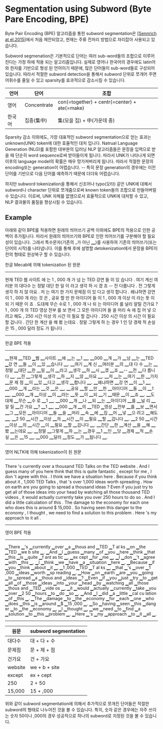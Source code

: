# Segmentation using Subword (Byte Pare Encoding, BPE)

Byte Pair Encoding (BPE) 알고리즘을 통한 subword segmentation은 [[Sennrich at el.2015]](https://arxiv.org/pdf/1508.07909.pdf)에서 처음 제안되었고, 현재는 주류 전처리 방법으로 자리잡아 사용되고 있습니다.

Subword segmenation은 기본적으로 단어는 여러 sub-word들의 조합으로 이루어진다는 가정 하에 적용 되는 알고리즘입니다. 실제로 영어나 한국어의 경우에도 latin어와 한자를 기반으로 형성 된 언어이기 때문에, 많은 단어들이 sub-word들로 구성되어 있습니다. 따라서 적절한 subword detection을 통해서 subword 단위로 쪼개어 주면 어휘수를 줄일 수 있고 sparsity를 효과적으로 감소시킬 수 있습니다.

|언어|단어|조합|
|-|-|-|
|영어|Concentrate|con(=together) + centr(=center) + ate(=make)|
|한국어|집중(集中)|集(모을 집) + 中(가운데 중)|

Sparsity 감소 이외에도, 가장 대표적인 subword segmentation으로 얻는 효과는 unknown(UNK) token에 대한 효율적인 대처 입니다. Natrual Language Generation (NLG)를 포함한 대부분의 딥러닝 NLP 알고리즘들은 문장을 입력으로 받을 때 단순히 word sequence로써 받아들이게 됩니다. 따라서 UNK가 나타나게 되면 이후의 language model의 확률은 매우 망가져버리게 됩니다. 따라서 적절한 문장의 encoding또는 generation이 어렵습니다. -- 특히 문장 generation의 경우에는 이전 단어를 기반으로 다음 단어를 예측하기 때문에 더더욱 어렵습니다.

하지만 subword tokenization을 통해서 신조어나 typo(오타) 같은 UNK에 대해서 subword나 character 단위로 쪼개줌으로써 known token들의 조합으로 만들어버릴 수 있습니다. 이로써, UNK 자체를 없앰으로서 효율적으로 UNK에 대처할 수 있고, NLP 결과물의 품질을 향상시킬 수 있습니다.

## Example

아래와 같이 BPE를 적용하면 원래의 띄어쓰기 공백 이외에도 BPE의 적용으로 인한 공백이 추가됩니다. 따라서 원래의 띄어쓰기와 BPE로 인한 띄어쓰기를 구분해야 할 필요성이 있습니다. 그래서 특수문자(기존의 _가 아닌 ▁)를 사용하여 기존의 띄어쓰기(또는 단어의 시작)를 나타냅니다. 이를 통해 후에 설명할 detokenization에서 문장을 BPE이전의 형태로 원상복구 할 수 있습니다.

한글 Mecab에 의해 tokenization 된 원문
___
현재 TED 웹 사이트 에 는 1 , 000 개 가 넘 는 TED 강연 들 이 있 습니다 .
여기 계신 여러분 의 대다수 는 정말 대단 한 일 이 라고 생각 하 시 겠 죠 -- 전 다릅니다 .
전 그렇게 생각 하 지 않 아요 .
저 는 여기 한 가지 문제점 이 있 다고 생각 합니다 .
왜냐하면 강연 이 1 , 000 개 라는 것 은 , 공유 할 만 한 아이디어 들 이 1 , 000 개 이상 이 라는 뜻 이 되 기 때문 이 죠 .
도대체 무슨 수로 1 , 000 개 나 되 는 아이디어 를 널리 알릴 건가요 ?
1 , 000 개 의 TED 영상 전부 를 보 면서 그 모든 아이디어 들 을 머리 속 에 집 어 넣 으려고 해도 , 250 시간 이상 의 시간 이 필요 할 겁니다 .
250 시간 이상 의 시간 이 필요 할 겁니다 .
간단 한 계산 을 해 봤 는데요 .
정말 그렇게 하 는 경우 1 인 당 경제 적 손실 은 15 , 000 달러 정도 가 됩니다 .
___

한글 BPE 적용
___
▁현재 ▁TED ▁웹 ▁사이트 ▁에 ▁는 ▁1 ▁, ▁000 ▁개 ▁가 ▁넘 ▁는 ▁TED ▁강 연 ▁들 ▁이 ▁있 ▁습니다 ▁.
▁여기 ▁계 신 ▁여러분 ▁의 ▁대 다 수 ▁는 ▁정말 ▁대단 ▁한 ▁일 ▁이 ▁라고 ▁생각 ▁하 ▁시 ▁겠 ▁죠 ▁-- ▁전 ▁다 릅니다 ▁.
▁전 ▁그렇게 ▁생각 ▁하 ▁지 ▁않 ▁아요 ▁.
▁저 ▁는 ▁여기 ▁한 ▁가지 ▁문 제 점 ▁이 ▁있 ▁다고 ▁생각 ▁합니다 ▁.
▁왜냐하면 ▁강 연 ▁이 ▁1 ▁, ▁000 ▁개 ▁라는 ▁것 ▁은 ▁, ▁공유 ▁할 ▁만 ▁한 ▁아이디어 ▁들 ▁이 ▁1 ▁, ▁000 ▁개 ▁이상 ▁이 ▁라는 ▁뜻 ▁이 ▁되 ▁기 ▁때문 ▁이 ▁죠 ▁.
▁도 대체 ▁무슨 ▁수 로 ▁1 ▁, ▁000 ▁개 ▁나 ▁되 ▁는 ▁아이디어 ▁를 ▁널 리 ▁알 릴 ▁건 가요 ▁?
▁1 ▁, ▁000 ▁개 ▁의 ▁TED ▁영상 ▁전부 ▁를 ▁보 ▁면서 ▁그 ▁모든 ▁아이디어 ▁들 ▁을 ▁머리 ▁속 ▁에 ▁집 ▁어 ▁넣 ▁으 려고 ▁해도 ▁, ▁2 50 ▁시간 ▁이상 ▁의 ▁시간 ▁이 ▁필요 ▁할 ▁겁니다 ▁.
▁2 50 ▁시간 ▁이상 ▁의 ▁시간 ▁이 ▁필요 ▁할 ▁겁니다 ▁.
▁간단 ▁한 ▁계산 ▁을 ▁해 ▁봤 ▁는데요 ▁.
▁정말 ▁그렇게 ▁하 ▁는 ▁경우 ▁1 ▁인 ▁당 ▁경제 ▁적 ▁손 실 ▁은 ▁15 ▁, ▁000 ▁달러 ▁정도 ▁가 ▁됩니다 ▁.
___

영어 NLTK에 의해 tokenization이 된 원문
___
There 's currently over a thousand TED Talks on the TED website .
And I guess many of you here think that this is quite fantastic , except for me , I don 't agree with this .
I think we have a situation here .
Because if you think about it , 1,000 TED Talks , that 's over 1,000 ideas worth spreading .
How on earth are you going to spread a thousand ideas ?
Even if you just try to get all of those ideas into your head by watching all those thousand TED videos , it would actually currently take you over 250 hours to do so .
And I did a little calculation of this .
The damage to the economy for each one who does this is around $ 15,000 .
So having seen this danger to the economy , I thought , we need to find a solution to this problem .
Here 's my approach to it all .
___

영어 BPE 적용
___
▁There ▁'s ▁currently ▁over ▁a ▁thous and ▁TED ▁T al ks ▁on ▁the ▁TED ▁we b site ▁.
▁And ▁I ▁guess ▁many ▁of ▁you ▁here ▁think ▁that ▁this ▁is ▁quite ▁f ant as tic ▁, ▁ex cept ▁for ▁me ▁, ▁I ▁don ▁'t ▁agree ▁with ▁this ▁.
▁I ▁think ▁we ▁have ▁a ▁situation ▁here ▁.
▁Because ▁if ▁you ▁think ▁about ▁it ▁, ▁1 ,000 ▁TED ▁T al ks ▁, ▁that ▁'s ▁over ▁1 ,000 ▁ideas ▁worth ▁sp reading ▁.
▁How ▁on ▁earth ▁are ▁you ▁going ▁to ▁spread ▁a ▁thous and ▁ideas ▁?
▁Even ▁if ▁you ▁just ▁try ▁to ▁get ▁all ▁of ▁those ▁ideas ▁into ▁your ▁head ▁by ▁watching ▁all ▁those ▁thous and ▁TED ▁vide os ▁, ▁it ▁would ▁actually ▁currently ▁take ▁you ▁over ▁2 50 ▁hours ▁to ▁do ▁so ▁.
▁And ▁I ▁did ▁a ▁little ▁cal cu lation ▁of ▁this ▁.
▁The ▁damage ▁to ▁the ▁economy ▁for ▁each ▁one ▁who ▁does ▁this ▁is ▁around ▁$ ▁15 ,000 ▁.
▁So ▁having ▁seen ▁this ▁dang er ▁to ▁the ▁economy ▁, ▁I ▁thought ▁, ▁we ▁need ▁to ▁find ▁a ▁solution ▁to ▁this ▁problem ▁.
▁Here ▁'s ▁my ▁approach ▁to ▁it ▁all ▁.
___

|원문|subword segmentation|
|-|-|
|대다수|대 + 다 + 수|
|문제점|문 + 제 + 점|
|건가요|건 + 가요|
|website|we + b + site|
|except|ex + cept|
|250|2 + 50|
|15,000|15 + ,000|

위와 같이 subword segmentation에 의해서 추가적으로 쪼개진 단어들은 적절한 subword의 형태로 나누어진 것을 볼 수 있습니다. 특히, 숫자 같은 경우에는 자주 쓰이는 숫자 50이나 ,000의 경우 성공적으로 하나의 subword로 지정된 것을 볼 수 있습니다.